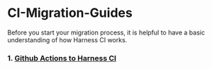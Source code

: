 #   CI-Migration-Guides

Before you start your migration process, it is helpful to have a basic understanding of how Harness CI works.


### 1.  [Github Actions to Harness CI](https://github.com/krishi0408/ci-migration-guides/tree/mig_git/GITHUB_ACTIONS_TO_HARNESS_CI) 
